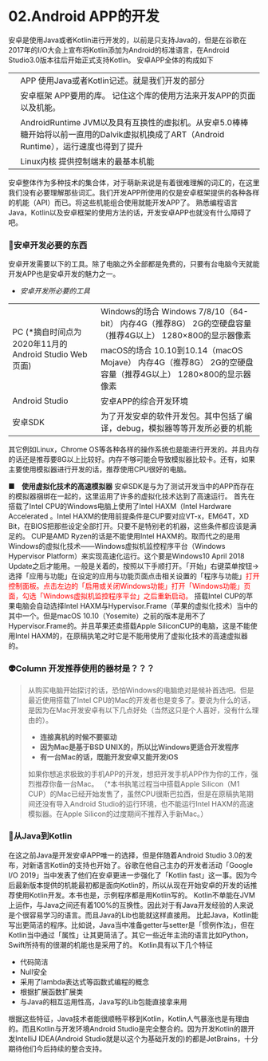 # 02.Android APP的开发
安卓是使用Java或者Kotlin进行开发的，以前是只支持Java的，但是在谷歌在2017年的I/O大会上宣布将Kotlin添加为Android的标准语言，在Android Studio3.0版本往后开始正式支持Kotlin。
安卓APP全体的构成如下
<table>
    <tr>
        <td>
        </td>
        <td>
            APP
            使用Java或者Kotlin记述。就是我们开发的部分
        </td>
    </tr>
    <tr>
        <td>
        </td>
        <td>
            安卓框架
            APP要用的库。
            记住这个库的使用方法来开发APP的页面以及机能。
        </td>
    </tr>
    <tr>
        <td>
        </td>
        <td>
            AndroidRuntime
            JVM以及具有互换性的虚拟机。从安卓5.0棒棒糖开始将以前一直用的Dalvik虚拟机换成了ART（Android Runtime），运行速度也得到了提升
        </td>
    </tr>
    <tr>
        <td>
        </td>
        <td>
            Linux内核
            提供控制端末的最基本机能
        </td>
    </tr>
</table>
安卓整体作为多种技术的集合体，对于萌新来说是有着很难理解的词汇的，在这里我们没有必要理解那些词汇。我们开发APP所使用的仅是安卓框架提供的各种各样的机能（API）而已。将这些机能组合使用就能开发APP了。
熟悉编程语言Java，Kotlin以及安卓框架的使用方法的话，开发安卓APP也就没有什么障碍了吧。

### 🤖安卓开发必要的东西
<div id="Android_APP开发所必要的东西"></div>
安卓开发需要以下的工具。除了电脑之外全部都是免费的，只要有台电脑今天就能开发APP也是安卓开发的魅力之一。

+ _安卓开发所必要的工具_

<table>
    <tr>
        <td rowspan="2">
            PC
            (*摘自时间点为2020年11月的Android Studio Web页面)
        </td>
        <td>
            Windows的场合
            Windows 7/8/10（64-bit）
            内存4G（推荐8G）
            2G的空硬盘容量（推荐4G以上）
            1280×800的显示器像素
        </td>
    </tr>
    <tr>
        <td>
            macOS的场合
            10.10到10.14（macOS Mojave）
            内存4G（推荐8G）
            2G的空硬盘容量（推荐4G以上）
            1280×800的显示器像素           
        </td>
    </tr>
    <tr>
        <td>Android Studio</td>
        <td>安卓APP的综合开发环境</td>
    </tr>
    <tr>
        <td>安卓SDK</td>
        <td>为了开发安卓的软件开发包。其中包括了编译，debug，模拟器等等开发所必要的机能</td>
    </tr>
</table>
其它例如Linux，Chrome OS等各种各样的操作系统也是能进行开发的。并且内存的话还是推荐要8G以上比较好。内存不够可能会导致模拟器比较卡。还有，如果主要使用模拟器进行开发的话，推荐使用CPU很好的电脑。

<b>■　使用虚拟化技术的高速模拟器</b>
安卓SDK是与为了测试开发当中的APP而存在的模拟器捆绑在一起的，这里运用了许多的虚拟化技术达到了高速运行。
首先在搭载了Intel CPU的Windows电脑上使用了Intel HAXM（Intel Hardware Accelerated 。Intel HAXM的使用前提条件是CUP要对应VT-x，EM64T，XD Bit，在BIOS把那些设定全部打开。只要不是特别老的机器，这些条件都应该是满足的。
CUP是AMD Ryzen的话是不能使用Intel HAXM的。取而代之的是用Windows的虚拟化技术——Windows虚拟机监控程序平台（Windows Hypervisor Platform）来实现高速化运行。这个要是Windows10 April 2018 Update之后才能用。一般是关着的，按照以下手顺打开。「开始」右键菜单按钮→选择「应用与功能」在设定的应用与功能页面点击相关设置的「程序与功能」<font color=red>打开控制面板。点击左边的「启用或关闭Windows功能」打开「Windows功能」页面，勾选「Windows虚拟机监控程序平台」之后重新启动。</font>
搭载Intel CUP的苹果电脑会自动选择Intel HAXM与Hypervisor.Frame（苹果的虚拟化技术）当中的其中一个。但是macOS 10.10（Yosemite）之前的版本是用不了Hypervisor.Frame的。并且苹果还卖搭载Apple SiliconCUP的电脑，这是不能使用Intel HAXM的，在原稿执笔之时它是不能用使用了虚拟化技术的高速虚拟器的。

### 👽Column 开发推荐使用的器材是？？？
> 从购买电脑开始探讨的话，恐怕Windows的电脑绝对是候补首选吧。但是最近使用搭载了Intel CPU的Mac的开发者也是变多了。要说为什么的话，是因为在Mac开发安卓有以下几点好处（当然这只是个人喜好，没有什么理由的）。
>+ __连接真机的时候不要驱动__
>+ __因为Mac是基于BSD UNIX的，所以比Windows更适合开发程序__
>+ __有一台Mac的话，既能开发安卓又能开发iOS__
>
>如果你想追求极致的手机APP的开发，想把开发手机APP作为你的工作，强烈推荐你备一台Mac。
>（*本书执笔过程当中搭载Apple Silicon（M1 CUP）的Mac已经开始发售了，虽然CPU很斯巴拉西，但是在原稿执笔期间还没有导入Android Studio的运行环境，也不能运行Intel HAXM的高速模拟器。在Apple Silicon的过度期间不推荐入手新Mac。）

### 🤖从Java到Kotlin
<div id="从Java到Kotlin"></div>
在这之前Java是开发安卓APP唯一的选择，但是伴随着Android Studio 3.0的发布，对新语言Kotlin的支持也开始了。谷歌在他自己主办的开发者活动「Google I/O 2019」当中发表了他们在安卓更进一步强化了「Kotlin fast」这一事。因为今后最新版本提供的机能最初都是面向Kotlin的，所以从现在开始安卓的开发的话推荐使用Kotlin开发。本书也是，示例程序都是用Kotlin写的。
Kotlin不单能在JVM上运作，与Java之间还有着100%的互换性。因此对于有Java开发经验的人来说是个很容易学习的语言。而且Java的Lib也能就这样直接用。
比起Java，Kotlin能写出更简洁的程序。比如说，Java当中准备getter与setter是「惯例作法」，但在Kotlin当中通过「属性」让其更简洁了。其它一些近年主流的语言比如Python，Swift所持有的很潮的机能也是采用了的。
Kotlin具有以下几个特征

+ 代码简洁
+ Null安全
+ 采用了lambda表达式等函数式编程的概念
+ 根据扩展函数扩展类
+ 与Java的相互运用性高，Java写的Lib包能直接拿来用

根据这些特征，Java技术者能很顺畅平移到Kotlin，Kotlin人气暴涨也是有理由的。而且Kotlin与开发环境Android Studio是完全整合的。因为开发Kotlin的跟开发IntelliJ IDEA(Android Studio就是以这个为基础开发的)的都是JetBrains，十分期待他们今后持续的整合支持。

